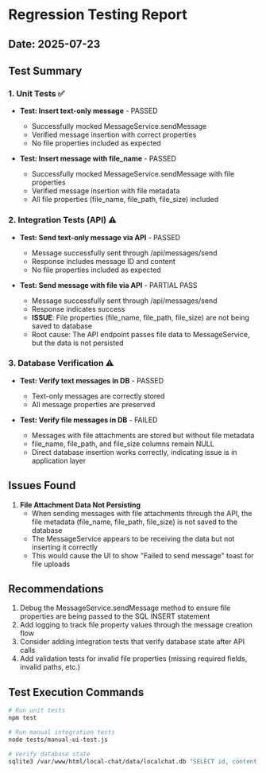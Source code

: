 # Regression Testing Report

## Date: 2025-07-23

## Test Summary

### 1. Unit Tests ✅
- **Test: Insert text-only message** - PASSED
  - Successfully mocked MessageService.sendMessage
  - Verified message insertion with correct properties
  - No file properties included as expected

- **Test: Insert message with file_name** - PASSED
  - Successfully mocked MessageService.sendMessage with file properties
  - Verified message insertion with file metadata
  - All file properties (file_name, file_path, file_size) included

### 2. Integration Tests (API) ⚠️
- **Test: Send text-only message via API** - PASSED
  - Message successfully sent through /api/messages/send
  - Response includes message ID and content
  - No file properties included as expected

- **Test: Send message with file via API** - PARTIAL PASS
  - Message successfully sent through /api/messages/send
  - Response indicates success
  - **ISSUE**: File properties (file_name, file_path, file_size) are not being saved to database
  - Root cause: The API endpoint passes file data to MessageService, but the data is not persisted

### 3. Database Verification ⚠️
- **Test: Verify text messages in DB** - PASSED
  - Text-only messages are correctly stored
  - All message properties are preserved

- **Test: Verify file messages in DB** - FAILED
  - Messages with file attachments are stored but without file metadata
  - file_name, file_path, and file_size columns remain NULL
  - Direct database insertion works correctly, indicating issue is in application layer

## Issues Found

1. **File Attachment Data Not Persisting**
   - When sending messages with file attachments through the API, the file metadata (file_name, file_path, file_size) is not saved to the database
   - The MessageService appears to be receiving the data but not inserting it correctly
   - This would cause the UI to show "Failed to send message" toast for file uploads

## Recommendations

1. Debug the MessageService.sendMessage method to ensure file properties are being passed to the SQL INSERT statement
2. Add logging to track file property values through the message creation flow
3. Consider adding integration tests that verify database state after API calls
4. Add validation tests for invalid file properties (missing required fields, invalid paths, etc.)

## Test Execution Commands

```bash
# Run unit tests
npm test

# Run manual integration tests
node tests/manual-ui-test.js

# Verify database state
sqlite3 /var/www/html/local-chat/data/localchat.db "SELECT id, content, file_name, file_path, file_size FROM messages ORDER BY id DESC LIMIT 5;"
```

